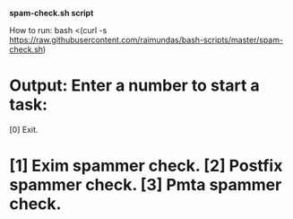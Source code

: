 <b>spam-check.sh script</b>

How to run:
bash <(curl -s https://raw.githubusercontent.com/raimundas/bash-scripts/master/spam-check.sh)

Output:
Enter a number to start a task:
===============================
[0] Exit.

[1] Exim    spammer check.
[2] Postfix spammer check.
[3] Pmta    spammer check.
===============================
